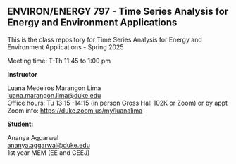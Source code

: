 ## ENVIRON/ENERGY 797 - Time Series Analysis for Energy and Environment Applications

This is the class repository for Time Series Analysis for Energy and Environment Applications - Spring 2025 <br>

Meeting time: T-Th 11:45 to 1:00 pm <br>

**Instructor** <br>

Luana Medeiros Marangon Lima <br>
luana.marangon.lima@duke.edu <br>
Office hours: Tu 13:15 -14:15 (in person Gross Hall 102K or Zoom) or by appt <br>
Zoom info: https://duke.zoom.us/my/luanalima

**Student:** <br>

Ananya Aggarwal <br>
ananya.aggarwal@duke.edu <br>
1st year MEM (EE and CEEJ)
